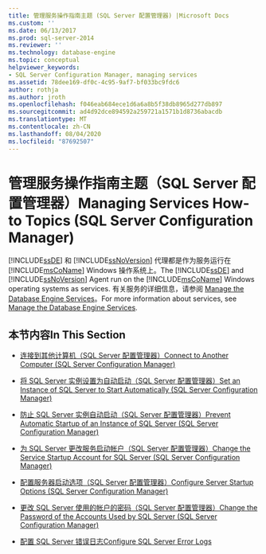```yaml
---
title: 管理服务操作指南主题 (SQL Server 配置管理器) |Microsoft Docs
ms.custom: ''
ms.date: 06/13/2017
ms.prod: sql-server-2014
ms.reviewer: ''
ms.technology: database-engine
ms.topic: conceptual
helpviewer_keywords:
- SQL Server Configuration Manager, managing services
ms.assetid: 78dee169-df0c-4c95-9af7-bf033bc9fdc6
author: rothja
ms.author: jroth
ms.openlocfilehash: f046eab684ece1d6a6a8b5f38db8965d277db897
ms.sourcegitcommit: ad4d92dce894592a259721a1571b1d8736abacdb
ms.translationtype: MT
ms.contentlocale: zh-CN
ms.lasthandoff: 08/04/2020
ms.locfileid: "87692507"
---
```

# <a name="managing-services-how-to-topics-sql-server-configuration-manager"></a><span data-ttu-id="ca922-102">管理服务操作指南主题（SQL Server 配置管理器）</span><span class="sxs-lookup"><span data-stu-id="ca922-102">Managing Services How-to Topics (SQL Server Configuration Manager)</span></span>
  <span data-ttu-id="ca922-103">[!INCLUDE[ssDE](../includes/ssde-md.md)] 和 [!INCLUDE[ssNoVersion](../includes/ssnoversion-md.md)] 代理都是作为服务运行在 [!INCLUDE[msCoName](../includes/msconame-md.md)] Windows 操作系统上。</span><span class="sxs-lookup"><span data-stu-id="ca922-103">The [!INCLUDE[ssDE](../includes/ssde-md.md)] and [!INCLUDE[ssNoVersion](../includes/ssnoversion-md.md)] Agent run on the [!INCLUDE[msCoName](../includes/msconame-md.md)] Windows operating systems as services.</span></span> <span data-ttu-id="ca922-104">有关服务的详细信息，请参阅 [Manage the Database Engine Services](configure-windows/manage-the-database-engine-services.md)。</span><span class="sxs-lookup"><span data-stu-id="ca922-104">For more information about services, see [Manage the Database Engine Services](configure-windows/manage-the-database-engine-services.md).</span></span>  
  
## <a name="in-this-section"></a><span data-ttu-id="ca922-105">本节内容</span><span class="sxs-lookup"><span data-stu-id="ca922-105">In This Section</span></span>  
  
-   [<span data-ttu-id="ca922-106">连接到其他计算机（SQL Server 配置管理器）</span><span class="sxs-lookup"><span data-stu-id="ca922-106">Connect to Another Computer &#40;SQL Server Configuration Manager&#41;</span></span>](configure-windows/scm-services-connect-to-another-computer.md)  
  
-   [<span data-ttu-id="ca922-107">将 SQL Server 实例设置为自动启动（SQL Server 配置管理器）</span><span class="sxs-lookup"><span data-stu-id="ca922-107">Set an Instance of SQL Server to Start Automatically &#40;SQL Server Configuration Manager&#41;</span></span>](configure-windows/scm-services-set-an-instance-to-start-automatically.md)  
  
-   [<span data-ttu-id="ca922-108">防止 SQL Server 实例自动启动（SQL Server 配置管理器）</span><span class="sxs-lookup"><span data-stu-id="ca922-108">Prevent Automatic Startup of an Instance of SQL Server &#40;SQL Server Configuration Manager&#41;</span></span>](configure-windows/scm-services-prevent-automatic-startup-of-an-instance.md)  
  
-   [<span data-ttu-id="ca922-109">为 SQL Server 更改服务启动帐户（SQL Server 配置管理器）</span><span class="sxs-lookup"><span data-stu-id="ca922-109">Change the Service Startup Account for SQL Server &#40;SQL Server Configuration Manager&#41;</span></span>](configure-windows/scm-services-change-the-service-startup-account.md)  
  
-   [<span data-ttu-id="ca922-110">配置服务器启动选项（SQL Server 配置管理器）</span><span class="sxs-lookup"><span data-stu-id="ca922-110">Configure Server Startup Options &#40;SQL Server Configuration Manager&#41;</span></span>](configure-windows/scm-services-configure-server-startup-options.md)  
  
-   [<span data-ttu-id="ca922-111">更改 SQL Server 使用的帐户的密码（SQL Server 配置管理器）</span><span class="sxs-lookup"><span data-stu-id="ca922-111">Change the Password of the Accounts Used by SQL Server &#40;SQL Server Configuration Manager&#41;</span></span>](configure-windows/scm-services-change-the-password-of-the-accounts-used.md)  
  
-   [<span data-ttu-id="ca922-112">配置 SQL Server 错误日志</span><span class="sxs-lookup"><span data-stu-id="ca922-112">Configure SQL Server Error Logs</span></span>](configure-windows/scm-services-configure-sql-server-error-logs.md)  
  
  
